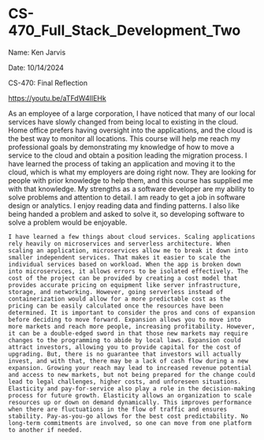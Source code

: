 # CS-470_Full_Stack_Development_Two

Name: Ken Jarvis

Date: 10/14/2024

CS-470: Final Reflection

https://youtu.be/aTFdW4lIEHk 

As an employee of a large corporation, I have noticed that many of our local services have slowly changed from being local to existing in the cloud. Home office prefers having oversight into the applications, and the cloud is the best way to monitor all locations. This course will help me reach my professional goals by demonstrating my knowledge of how to move a service to the cloud and obtain a position leading the migration process. I have learned the process of taking an application and moving it to the cloud, which is what my employers are doing right now. They are looking for people with prior knowledge to help them, and this course has supplied me with that knowledge. My strengths as a software developer are my ability to solve problems and attention to detail. I am ready to get a job in software design or analytics. I enjoy reading data and finding patterns. I also like being handed a problem and asked to solve it, so developing software to solve a problem would be enjoyable. 

	I have learned a few things about cloud services. Scaling applications rely heavily on microservices and serverless architecture. When scaling an application, microservices allow me to break it down into smaller independent services. That makes it easier to scale the individual services based on workload. When the app is broken down into microservices, it allows errors to be isolated effectively. The cost of the project can be provided by creating a cost model that provides accurate pricing on equipment like server infrastructure, storage, and networking. However, going serverless instead of containerization would allow for a more predictable cost as the pricing can be easily calculated once the resources have been determined. It is important to consider the pros and cons of expansion before deciding to move forward. Expansion allows you to move into more markets and reach more people, increasing profitability. However, it can be a double-edged sword in that those new markets may require changes to the programming to abide by local laws. Expansion could attract investors, allowing you to provide capital for the cost of upgrading. But, there is no guarantee that investors will actually invest, and with that, there may be a lack of cash flow during a new expansion. Growing your reach may lead to increased revenue potential and access to new markets, but not being prepared for the change could lead to legal challenges, higher costs, and unforeseen situations. Elasticity and pay-for-service also play a role in the decision-making process for future growth. Elasticity allows an organization to scale resources up or down on demand dynamically. This improves performance when there are fluctuations in the flow of traffic and ensures stability. Pay-as-you-go allows for the best cost predictability. No long-term commitments are involved, so one can move from one platform to another if needed. 
